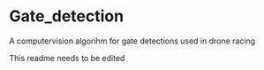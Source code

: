 # Gate_detection
A computervision algorihm for gate detections used in drone racing

This readme needs to be edited
